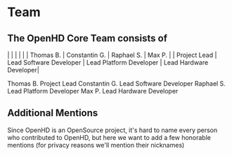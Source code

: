# Team

## The OpenHD Core Team consists of


|   |   |   |   |
| Thomas B. | Constantin G. | Raphael S. | Max P. |
| Project Lead | Lead Software Developer | Lead Platform Developer | Lead Hardware Developer|

Thomas B.     Project Lead
Constantin G. Lead Software Developer
Raphael S.    Lead Platform Developer
Max P.        Lead Hardware Developer

## Additional Mentions

Since OpenHD is an OpenSource project, it's hard to name every person who contributed to OpenHD, but here we want to add a few honorable mentions (for privacy reasons we'll mention their nicknames)

